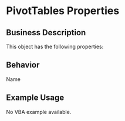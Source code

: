 # PivotTables Properties

## Business Description
This object has the following properties:

## Behavior
Name

## Example Usage
No VBA example available.